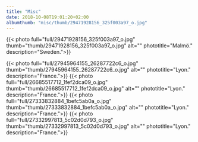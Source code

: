 ```yaml
---
title: "Misc"
date: 2018-10-08T19:01:20+02:00
albumthumb: "misc/thumb/29471928156_325f003a97_o.jpg"
---
```


{{< photo full="full/29471928156_325f003a97_o.jpg" thumb="thumb/29471928156_325f003a97_o.jpg" alt="" phototitle="Malmö." description="Sweden.">}}

{{< photo full="full/27945964155_26287722c6_o.jpg" thumb="thumb/27945964155_26287722c6_o.jpg" alt="" phototitle="Lyon." description="France.">}}
{{< photo full="full/26685517712_1fef2dca09_o.jpg" thumb="thumb/26685517712_1fef2dca09_o.jpg" alt="" phototitle="Lyon." description="France.">}}
{{< photo full="full/27333832884_1befc5ab0a_o.jpg" thumb="thumb/27333832884_1befc5ab0a_o.jpg" alt="" phototitle="Lyon." description="France.">}}
{{< photo full="full/27332997813_5c02d0d793_o.jpg" thumb="thumb/27332997813_5c02d0d793_o.jpg" alt="" phototitle="Lyon." description="France.">}}
